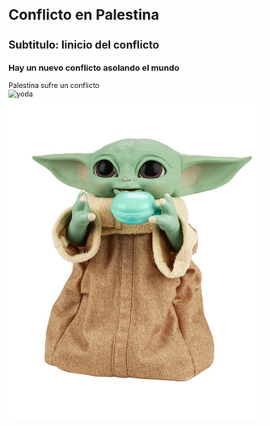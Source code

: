 # Conflicto en Palestina

## Subtitulo: Iinicio del conflicto

### Hay un nuevo conflicto asolando el mundo
Palestina sufre un conflicto  
![yoda](https://upload.wikimedia.org/wikipedia/commons/thumb/e/ed/2015-07-31_Cologne_Star_Wars_Exhibition_03.jpg/800px-2015-07-31_Cologne_Star_Wars_Exhibition_03.jpg)
![baby-yoda-animatronic-22-cm-star-wars-.jpg](img/baby-yoda-animatronic-22-cm-star-wars-.jpg)